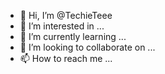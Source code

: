 - 👋 Hi, I’m @TechieTeee
- 👀 I’m interested in ...
- 🌱 I’m currently learning ...
- 💞️ I’m looking to collaborate on ...
- 📫 How to reach me ...

<!---
TechieTeee/TechieTeee is a ✨ special ✨ repository because its `README.md` (this file) appears on your GitHub profile.
You can click the Preview link to take a look at your changes.
--->
